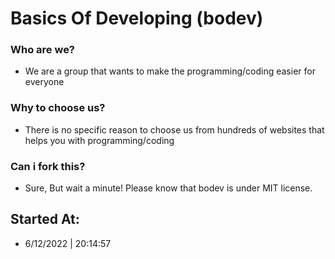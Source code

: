 # Basics Of Developing (bodev)

### Who are we?
- We are a group that wants to make the programming/coding easier for everyone

### Why to choose us?
- There is no specific reason to choose us from hundreds of websites that helps you with programming/coding

### Can i fork this?
- Sure, But wait a minute! Please know that bodev is under MIT license.

## Started At:
- 6/12/2022 | 20:14:57